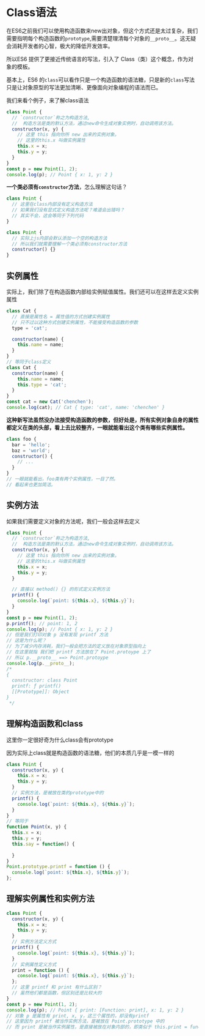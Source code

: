 # Class语法

在ES6之前我们可以使用构造函数来new出对象，但这个方式还是太过复杂，我们需要指明每个构造函数的`prototype`,需要清楚理清每个对象的`__proto__`。这无疑会消耗开发者的心智，极大的降低开发效率。

所以ES6 提供了更接近传统语言的写法，引入了 Class（类）这个概念，作为对象的模板。

基本上，ES6 的`class`可以看作只是一个构造函数的语法糖，只是新的`class`写法只是让对象原型的写法更加清晰、更像面向对象编程的语法而已。

我们来看个例子，来了解class语法

```js
class Point {
  // `constructor`称之为构造方法,
  //  构造方法是类的默认方法，通过new命令生成对象实例时，自动调用该方法。
  constructor(x, y) {
    // 这里 this 指向你所 new 出来的实例对象。
    // 这里的this.x 叫做实例属性
    this.x = x;
    this.y = y;
  }
}
const p = new Point(1, 2);
console.log(p); // Point { x: 1, y: 2 }
```

**一个类必须有`constructor`方法**，怎么理解这句话？

```js
class Point {
  // 这里在class内部没有定义构造方法
  // 如果我们没有显式定义构造方法呢？难道会出错吗？
  // 其实不会，这会等同于下列代码
}

class Point {
  // 实际上js内部会默认添加一个空的构造方法
  // 所以我们就需要理解一个类必须有constructor方法
  constructor() {}
}
```

## 实例属性

实际上，我们除了在构造函数内部给实例赋值属性。我们还可以在这样去定义实例属性

```js
class Cat {
  // 直接是属性名 = 属性值的方式创建实例属性
  // 只不过以这种方式创建实例属性，不能接受构造函数的参数
  type = 'cat';

  constructor(name) {
    this.name = name;
  }
}
// 等同于class定义
class Cat {
  constructor(name) {
    this.name = name;
    this.type = 'cat';
  }
}
const cat = new Cat('chenchen');
console.log(cat); // Cat { type: 'cat', name: 'chenchen' }

```

**这种新写法虽然没办法接受构造函数的参数，但好处是，所有实例对象自身的属性都定义在类的头部，看上去比较整齐，一眼就能看出这个类有哪些实例属性。**

```js
class foo {
  bar = 'hello';
  baz = 'world';
  constructor() {
    // ...
  }
}
// 一眼就能看出，foo类有两个实例属性，一目了然。
// 看起来也更加简洁。
```

## 实例方法

如果我们需要定义对象的方法呢，我们一般会这样去定义

```js
class Point {
  // `constructor`称之为构造方法,
  //  构造方法是类的默认方法，通过new命令生成对象实例时，自动调用该方法。
  constructor(x, y) {
    // 这里 this 指向你所 new 出来的实例对象。
    // 这里的this.x 叫做实例属性
    this.x = x;
    this.y = y;
  }

  // 直接以 method() {} 的形式定义实例方法
  printf() {
    console.log(`point: ${this.x}, ${this.y}`);
  }
}
const p = new Point(1, 2);
p.printf(); // point: 1, 2
console.log(p); // Point { x: 1, y: 2 }
// 但是我们打印对象 p 没有发现 printf 方法
// 这是为什么呢？
// 为了减少内存消耗，我们一般会把方法的定义放在对象原型指向上
// 在这里就指 我们把 printf 方法放在了 Point.protoype 上了
// 所以 p.__proto__ ==> Point.protoype
console.log(p.__proto__);
/*
{
  constructor: class Point
  printf: ƒ printf()
  [[Prototype]]: Object
}
 */

```

## 理解构造函数和class

这里你一定很好奇为什么class会有prototype

因为实际上class就是构造函数的语法糖，他们的本质几乎是一模一样的

```js
class Point {
  constructor(x, y) {
    this.x = x;
    this.y = y;
  }
  // 实例方法，是被放在类的prototype中的
  printf() {
    console.log(`point: ${this.x}, ${this.y}`);
  }
}
// 等同于
function Point(x, y) {
  this.x = x;
  this.y = y;
  this.say = function() {
      
  }
}
Point.prototype.printf = function () {
  console.log(`point: ${this.x}, ${this.y}`);
};
```

## 理解实例属性和实例方法

```js
class Point {
  constructor(x, y) {
    this.x = x;
    this.y = y;
  }
  // 实例方法定义方式
  printf() {
    console.log(`point: ${this.x}, ${this.y}`);
  }
  // 实例属性定义方式
  print = function () {
    console.log(`point: ${this.x}, ${this.y}`);
  };
  // 这里 printf 和 print 有什么区别？
  // 虽然他们都是函数，但区别还是比较大的
}
const p = new Point(1, 2);
console.log(p); // Point { print: [Function: print], x: 1, y: 2 }
// 对象 p 是属性有 print, x, y，这三个属性的，却没有printf
// 这里因为 printf 被当作实例方法，是被放在 Point.prototype 中的
// 而 print 是被当作实例属性，是直接被放在对象内部的，即类似于 this.print = function() {}

```

